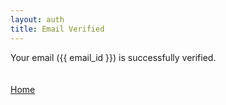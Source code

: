 ```yaml
---
layout: auth
title: Email Verified
---
```


<div class="mdl-card__supporting-text">
    Your email ({{ email_id }}) is successfully verified.
</div>

<br>
<br>

<div class="mdl-card__actions mdl-card--border">
    <a class="mdl-button mdl-button--raised mdl-button--accent mdl-js-button mdl-js-ripple-effect" href="{{ site.url }}">
        Home
    </a>
</div>